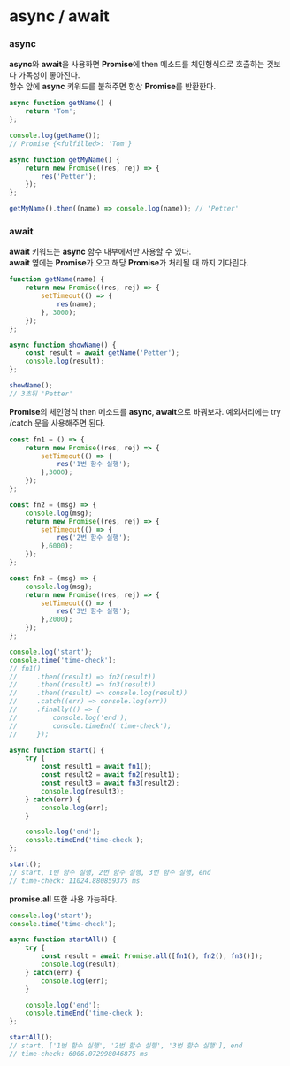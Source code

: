 async / await
=============

### async
**async**와 **await**을 사용하면 **Promise**에 then 메소드를 체인형식으로 호출하는 것보다 가독성이 좋아진다.   
함수 앞에 **async** 키워드를 붙혀주면 항상 **Promise**를 반환한다. 
```javascript
async function getName() {
    return 'Tom';
};

console.log(getName());
// Promise {<fulfilled>: 'Tom'}

async function getMyName() {
    return new Promise((res, rej) => {
        res('Petter');
    });
};

getMyName().then((name) => console.log(name)); // 'Petter'
```

### await
**await** 키워드는 **async** 함수 내부에서만 사용할 수 있다.   
**await** 옆에는 **Promise**가 오고 해당 **Promise**가 처리될 때 까지 기다린다.
```javascript
function getName(name) {
    return new Promise((res, rej) => {
        setTimeout(() => {
            res(name);
        }, 3000);
    });
};

async function showName() {
    const result = await getName('Petter');
    console.log(result);
};

showName();
// 3초뒤 'Petter'
```

**Promise**의 체인형식 then 메소드를 **async**, **await**으로 바꿔보자.
예외처리에는 try /catch 문을 사용해주면 된다.
```javascript
const fn1 = () => {
    return new Promise((res, rej) => {
        setTimeout(() => {
            res('1번 함수 실행');
        },3000);
    });
};

const fn2 = (msg) => {
    console.log(msg);
    return new Promise((res, rej) => {
        setTimeout(() => {
            res('2번 함수 실행');
        },6000);
    });
};

const fn3 = (msg) => {
    console.log(msg);
    return new Promise((res, rej) => {
        setTimeout(() => {
            res('3번 함수 실행');
        },2000);
    });
};

console.log('start');
console.time('time-check');
// fn1()
//     .then((result) => fn2(result))
//     .then((result) => fn3(result))
//     .then((result) => console.log(result))
//     .catch((err) => console.log(err))
//     .finally(() => {
//         console.log('end');
//         console.timeEnd('time-check');
//     });

async function start() {
    try {
        const result1 = await fn1();
        const result2 = await fn2(result1);
        const result3 = await fn3(result2);
        console.log(result3);
    } catch(err) {
        console.log(err);
    }

    console.log('end');
    console.timeEnd('time-check');
};

start();
// start, 1번 함수 실행, 2번 함수 실행, 3번 함수 실행, end
// time-check: 11024.880859375 ms
```

**promise.all** 또한 사용 가능하다.
```javascript
console.log('start');
console.time('time-check');

async function startAll() {
    try {
        const result = await Promise.all([fn1(), fn2(), fn3()]);
        console.log(result);
    } catch(err) {
        console.log(err);
    }

    console.log('end');
    console.timeEnd('time-check');
};

startAll();
// start, ['1번 함수 실행', '2번 함수 실행', '3번 함수 실행'], end
// time-check: 6006.072998046875 ms
```